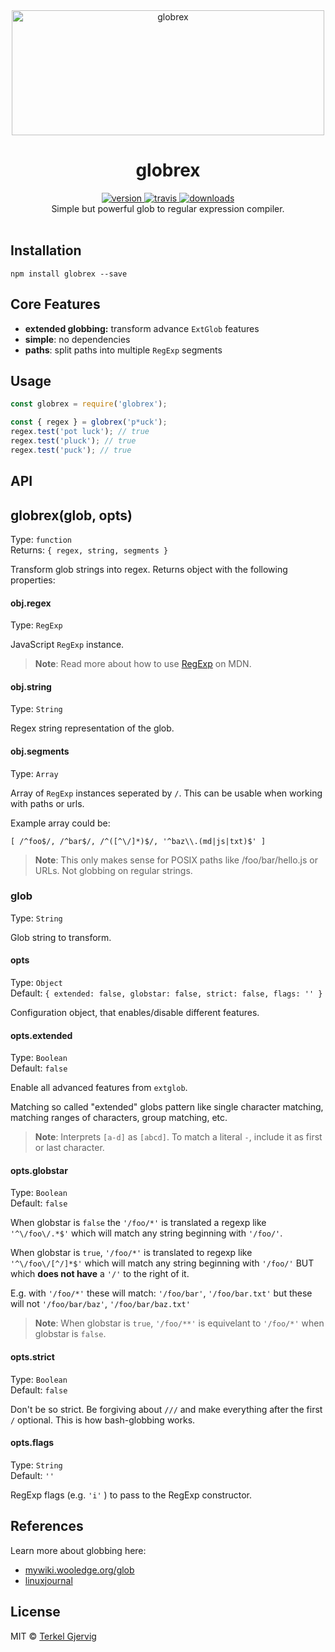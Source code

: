 <div align="center">
  <img src="https://github.com/terkelg/globrex/raw/master/globrex.png" alt="globrex" width="500" height="200" />
</div>

<h1 align="center">globrex</h1>

<div align="center">
  <a href="https://npmjs.org/package/globrex">
    <img src="https://img.shields.io/npm/v/globrex.svg" alt="version" />
  </a>
  <a href="https://travis-ci.org/terkelg/globrex">
    <img src="https://img.shields.io/travis/terkelg/globrex.svg" alt="travis" />
  </a>
  <a href="https://npmjs.org/package/globrex">
    <img src="https://img.shields.io/npm/dm/globrex.svg" alt="downloads" />
  </a>
</div>

<div align="center">Simple but powerful glob to regular expression compiler.</div>

<br />


## Installation

```
npm install globrex --save
```


## Core Features

- **extended globbing:** transform advance `ExtGlob` features
- **simple**: no dependencies
- **paths**: split paths into multiple `RegExp` segments


## Usage

```js
const globrex = require('globrex');

const { regex } = globrex('p*uck');
regex.test('pot luck'); // true
regex.test('pluck'); // true
regex.test('puck'); // true
```


## API

## globrex(glob, opts)

Type: `function`<br>
Returns: `{ regex, string, segments }`

Transform glob strings into regex.
Returns object with the following properties:

#### obj.regex

Type: `RegExp`

JavaScript `RegExp` instance.

> **Note**: Read more about how to use [RegExp](https://developer.mozilla.org/en-US/docs/Web/JavaScript/Reference/Global_Objects/RegExp) on MDN.


#### obj.string

Type: `String`

Regex string representation of the glob. 

#### obj.segments

Type: `Array`

Array of `RegExp` instances seperated by `/`. This can be usable when working with paths or urls. 

Example array could be:
```
[ /^foo$/, /^bar$/, /^([^\/]*)$/, '^baz\\.(md|js|txt)$' ]
```

> **Note**: This only makes sense for POSIX paths like /foo/bar/hello.js or URLs. Not globbing on regular strings.


### glob

Type: `String`

Glob string to transform.


#### opts

Type: `Object`<br>
Default: `{ extended: false, globstar: false, strict: false, flags: '' }`

Configuration object, that enables/disable different features.


#### opts.extended

Type: `Boolean`<br>
Default: `false`

Enable all advanced features from `extglob`.

Matching so called "extended" globs pattern like single character matching, matching ranges of characters, group matching, etc.

> **Note**: Interprets `[a-d]` as `[abcd]`.  To match a literal `-`, include it as first or last character.


#### opts.globstar

Type: `Boolean`<br>
Default: `false`

When globstar is `false` the `'/foo/*'` is translated a regexp like
`'^\/foo\/.*$'` which will match any string beginning with `'/foo/'`.

When globstar is `true`, `'/foo/*'` is translated to regexp like
`'^\/foo\/[^/]*$'` which will match any string beginning with `'/foo/'` BUT
which **does not have** a `'/'` to the right of it.

E.g. with `'/foo/*'` these will match: `'/foo/bar'`, `'/foo/bar.txt'` but
these will not `'/foo/bar/baz'`, `'/foo/bar/baz.txt'`

> **Note**: When globstar is `true`, `'/foo/**'` is equivelant to `'/foo/*'` when globstar is `false`.


#### opts.strict

Type: `Boolean`<br>
Default: `false`

Don't be so strict.
Be forgiving about `///` and make everything after the first `/` optional.
This is how bash-globbing works.


#### opts.flags

Type: `String`<br>
Default: `''`

RegExp flags (e.g. `'i'` ) to pass to the RegExp constructor.


## References

Learn more about globbing here:
- [mywiki.wooledge.org/glob](http://mywiki.wooledge.org/glob)
- [linuxjournal](http://www.linuxjournal.com/content/bash-extended-globbing)


## License

MIT © [Terkel Gjervig](https://terkel.com)
